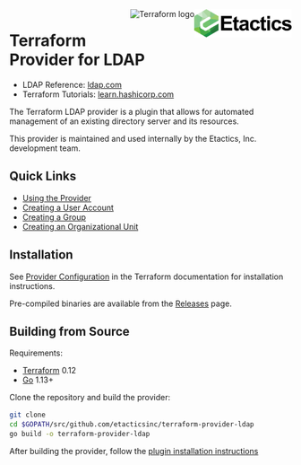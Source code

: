 <a href="https://etactics.com">
    <img src="https://github.com/etacticsinc/terraform-provider-ldap/blob/master/etactics-logo.png" alt="Etactics logo" title="Etactics" align="right" height="50" />
</a>

<a href="https://terraform.io">
    <img src="https://cdn.rawgit.com/hashicorp/terraform-website/master/content/source/assets/images/logo-hashicorp.svg" alt="Terraform logo" title="Terraform" align="right" height="50" />
</a>

# Terraform Provider for LDAP

* LDAP Reference: [ldap.com](https://ldap.com/)
* Terraform Tutorials: [learn.hashicorp.com](https://learn.hashicorp.com/terraform?track=getting-started#getting-started)

The Terraform LDAP provider is a plugin that allows for automated management of an existing directory server and its resources. 

This provider is maintained and used internally by the Etactics, Inc. development team.

## Quick Links

- [Using the Provider](docs/index.md)
- [Creating a User Account](docs/resources/user.md)
- [Creating a Group](docs/resources/group.md)
- [Creating an Organizational Unit](docs/resources/organizational_unit.md)

## Installation

See [Provider Configuration](https://www.terraform.io/docs/configuration/providers.html#third-party-plugins) in the Terraform documentation for installation instructions.

Pre-compiled binaries are available from the [Releases](https://github.com/etacticsinc/terraform-provider-ldap/releases) page.

## Building from Source

Requirements:
- [Terraform](https://www.terraform.io/downloads.html) 0.12
- [Go](https://golang.org/doc/install) 1.13+

Clone the repository and build the provider:

```sh
git clone 
cd $GOPATH/src/github.com/etacticsinc/terraform-provider-ldap
go build -o terraform-provider-ldap
```

After building the provider, follow the [plugin installation instructions](https://www.terraform.io/docs/plugins/basics.html#installing-a-plugin) 

